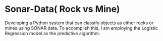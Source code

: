 # Sonar-Data( Rock vs Mine)
Developing a Python system that can classify objects as either rocks or mines using SONAR data. To accomplish this, I am employing the Logistic Regression model as the predictive algorithm. 
